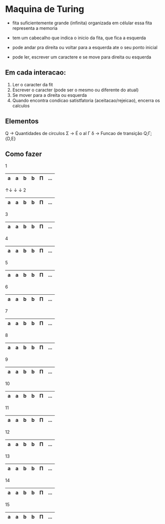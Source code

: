 # Maquina de Turing

- fita suficientemente grande (infinita) organizada em célular
essa fita representa a memoria

- tem um cabecalho que indica o inicio da fita, que fica a esquerda

- pode andar pra direita ou voltar para a esquerda ate o seu ponto inicial

- pode ler, escrever um caractere e se move para direita ou esquerda

## Em cada interacao:
1. Ler o caracter da fit
2. Escrever o caracter (pode ser o mesmo ou diferente do atual)
3. Se mover para a direita ou esquerda 
4. Quando encontra condicao satistfatoria (aceitacao/rejeicao), encerra os calculos

## Elementos

Q -> Quantidades de circulos
Σ -> É o al
Γ
δ -> Funcao de transição Q;Γ;{D,E}

## Como fazer


1

| a | a | b | b | Π |...
|---|---|---|---|---|---
↑↓
↓
↓
2

| a | a | b | b | Π |...
|---|---|---|---|---|---
3

| a | a | b | b | Π |...
|---|---|---|---|---|---

4

| a | a | b | b | Π |...
|---|---|---|---|---|---
5

| a | a | b | b | Π |...
|---|---|---|---|---|---

6

| a | a | b | b | Π |...
|---|---|---|---|---|---

7

| a | a | b | b | Π |...
|---|---|---|---|---|---

8

| a | a | b | b | Π |...
|---|---|---|---|---|---

9

| a | a | b | b | Π |...
|---|---|---|---|---|---

10

| a | a | b | b | Π |...
|---|---|---|---|---|---
11

| a | a | b | b | Π |...
|---|---|---|---|---|---

12

| a | a | b | b | Π |...
|---|---|---|---|---|---
13

| a | a | b | b | Π |...
|---|---|---|---|---|---

14

| a | a | b | b | Π |...
|---|---|---|---|---|---

15

| a | a | b | b | Π |...
|---|---|---|---|---|---
